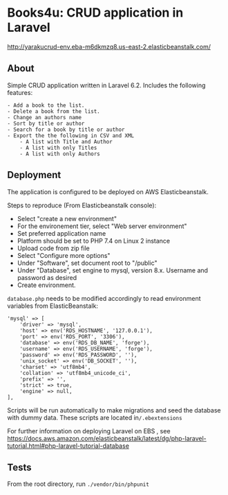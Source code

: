 # Books4u: CRUD application in Laravel

http://yarakucrud-env.eba-m6dkmzq8.us-east-2.elasticbeanstalk.com/

## About

Simple CRUD application written in Laravel 6.2.
Includes the following features: 

    - Add a book to the list.
    - Delete a book from the list.
    - Change an authors name
    - Sort by title or author
    - Search for a book by title or author
    - Export the the following in CSV and XML
        - A list with Title and Author
        - A list with only Titles
        - A list with only Authors

## Deployment

The application is configured to be deployed on AWS Elasticbeanstalk.

Steps to reproduce (From Elasticbeanstalk console):
- Select "create a new environment"
- For the environement tier, select "Web server environment"
- Set preferred application name
- Platform should be set to PHP 7.4 on Linux 2 instance
- Upload code from zip file
- Select "Configure more options"
- Under "Software", set document root to "/public"
- Under "Database", set engine to mysql, version 8.x. Username and password as desired
- Create environment.

```database.php``` needs to be modified accordingly to read environment variables from ElasticBeanstalk:
```
'mysql' => [
    'driver' => 'mysql',
    'host' => env('RDS_HOSTNAME', '127.0.0.1'),
    'port' => env('RDS_PORT', '3306'),
    'database' => env('RDS_DB_NAME', 'forge'),
    'username' => env('RDS_USERNAME', 'forge'),
    'password' => env('RDS_PASSWORD', ''),
    'unix_socket' => env('DB_SOCKET', ''),
    'charset' => 'utf8mb4',
    'collation' => 'utf8mb4_unicode_ci',
    'prefix' => '',
    'strict' => true,
    'engine' => null,
],

```
Scripts will be run automatically to make migrations and seed the database with dummy data. These scripts are located
in```/.ebextensions```

For further information on deploying Laravel on EBS , see https://docs.aws.amazon.com/elasticbeanstalk/latest/dg/php-laravel-tutorial.html#php-laravel-tutorial-database

## Tests

From the root directory, run ```./vendor/bin/phpunit```







